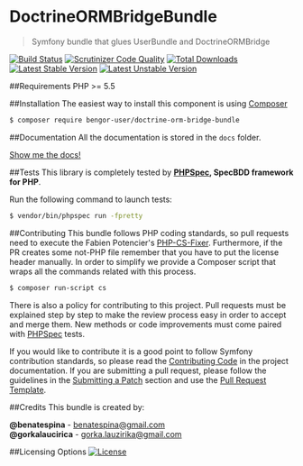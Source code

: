 # DoctrineORMBridgeBundle
> Symfony bundle that glues UserBundle and DoctrineORMBridge

[![Build Status](https://travis-ci.org/BenGorUser/DoctrineORMBridgeBundle.svg?branch=master)](https://travis-ci.org/BenGorUser/DoctrineORMBridgeBundle)
[![Scrutinizer Code Quality](https://scrutinizer-ci.com/g/BenGorUser/DoctrineORMBridgeBundle/badges/quality-score.png?b=master)](https://scrutinizer-ci.com/g/BenGorUser/DoctrineORMBridgeBundle/?branch=master)
[![Total Downloads](https://poser.pugx.org/bengor-user/doctrine-orm-bridge-bundle/downloads)](https://packagist.org/packages/bengor-user/doctrine-orm-bridge-bundle/)
[![Latest Stable Version](https://poser.pugx.org/bengor-user/doctrine-orm-bridge-bundle//v/stable.svg)](https://packagist.org/packages/bengor-user/doctrine-orm-bridge-bundle/)
[![Latest Unstable Version](https://poser.pugx.org/bengor-user/doctrine-orm-bridge-bundle//v/unstable.svg)](https://packagist.org/packages/bengor-user/doctrine-orm-bridge-bundle/)

##Requirements
PHP >= 5.5

##Installation
The easiest way to install this component is using [Composer][6]
```bash
$ composer require bengor-user/doctrine-orm-bridge-bundle
```

##Documentation
All the documentation is stored in the `docs` folder.

[Show me the docs!](docs/index.md)

##Tests
This library is completely tested by **[PHPSpec][1], SpecBDD framework for PHP**.

Run the following command to launch tests:
```bash
$ vendor/bin/phpspec run -fpretty
```

##Contributing
This bundle follows PHP coding standards, so pull requests need to execute the Fabien Potencier's [PHP-CS-Fixer][5].
Furthermore, if the PR creates some not-PHP file remember that you have to put the license header manually. In order
to simplify we provide a Composer script that wraps all the commands related with this process.
```bash
$ composer run-script cs
```

There is also a policy for contributing to this project. Pull requests must be explained step by step to make the
review process easy in order to accept and merge them. New methods or code improvements must come paired with
[PHPSpec][1] tests.

If you would like to contribute it is a good point to follow Symfony contribution standards, so please read the
[Contributing Code][2] in the project documentation. If you are submitting a pull request, please follow the guidelines
in the [Submitting a Patch][3] section and use the [Pull Request Template][4].

##Credits
This bundle is created by:
>
**@benatespina** - [benatespina@gmail.com](mailto:benatespina@gmail.com)<br>
**@gorkalaucirica** - [gorka.lauzirika@gmail.com](mailto:gorka.lauzirika@gmail.com)

##Licensing Options
[![License](https://poser.pugx.org/bengor-user/doctrine-orm-bridge-bundle//license.svg)](https://github.com/BenGorUser/DoctrineORMBridgeBundle/blob/master/LICENSE)

[1]: http://www.phpspec.net/
[2]: http://symfony.com/doc/current/contributing/code/index.html
[3]: http://symfony.com/doc/current/contributing/code/patches.html#check-list
[4]: http://symfony.com/doc/current/contributing/code/patches.html#make-a-pull-request
[5]: http://cs.sensiolabs.org/
[6]: http://getcomposer.org
